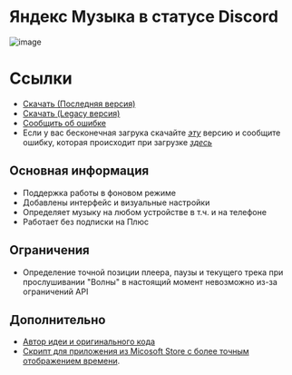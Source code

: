 # Яндекс Музыка в статусе Discord
![image](https://media.discordapp.net/attachments/1117022431748554782/1146199241509838948/RPC.png)
# Ссылки
- [Скачать (Последняя версия)](https://github.com/Soto4ka37/Yandex-Music-RPC-Lite/releases/latest)
- [Скачать (Legacy версия)](https://github.com/Soto4ka37/Yandex-Music-RPC-Lite/releases/download/v7.2/RPC.exe)
- [Сообщить об ошибке](https://github.com/Soto4ka37/Yandex-Music-RPC-Lite/issues/)
- Если у вас бесконечная загрука скачайте [*эту*](https://www.soto4ka.space/file/debugged.exe) версию и сообщите ошибку, которая происходит при загрузке [*здесь*](https://github.com/Soto4ka37/Yandex-Music-RPC-Lite/issues/)
## Основная информация
- Поддержка работы в фоновом режиме
- Добавлены интерфейс и визуальные настройки
- Определяет музыку на любом устройстве в т.ч. и на телефоне
- Работает без подписки на Плюс

## Ограничения
- Определение точной позиции плеера, паузы и текущего трека при прослушивании "Волны" в настоящий момент невозможно из-за ограничений API

## Дополнительно
- [Автор идеи и оригинального кода](https://zelenka.guru/threads/4728759)
- [Скрипт для приложения из Micosoft Store с более точным отображением времени](https://github.com/KycTik31/YMD-plus/).